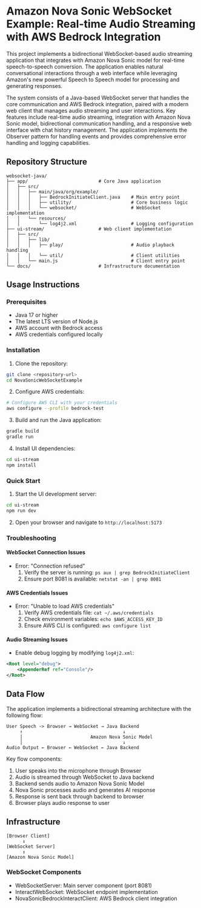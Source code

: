 # Amazon Nova Sonic WebSocket Example: Real-time Audio Streaming with AWS Bedrock Integration

This project implements a bidirectional WebSocket-based audio streaming application that integrates with Amazon Nova Sonic model for real-time speech-to-speech conversion. The application enables natural conversational interactions through a web interface while leveraging Amazon's new powerful Speech to Speech model for processing and generating responses.

The system consists of a Java-based WebSocket server that handles the core communication and AWS Bedrock integration, paired with a modern web client that manages audio streaming and user interactions. Key features include real-time audio streaming, integration with Amazon Nova Sonic model, bidirectional communication handling, and a responsive web interface with chat history management. The application implements the Observer pattern for handling events and provides comprehensive error handling and logging capabilities.

## Repository Structure
```
websocket-java/
├── app/                          # Core Java application
│   ├── src/
│   │   ├── main/java/org/example/
│   │   │   ├── BedrockInitiateClient.java    # Main entry point
│   │   │   ├── utility/                      # Core business logic
│   │   │   └── websocket/                    # WebSocket implementation
│   │   └── resources/
│   │       └── log4j2.xml                    # Logging configuration
├── ui-stream/                    # Web client implementation
│   ├── src/
│   │   ├── lib/
│   │   │   ├── play/                         # Audio playback handling
│   │   │   └── util/                         # Client utilities
│   │   └── main.js                           # Client entry point
└── docs/                         # Infrastructure documentation
```

## Usage Instructions

### Prerequisites
- Java 17 or higher
- The latest LTS version of Node.js
- AWS account with Bedrock access
- AWS credentials configured locally

### Installation

1. Clone the repository:
```bash
git clone <repository-url>
cd NovaSonicWebSocketExample
```

2. Configure AWS credentials:
```bash
# Configure AWS CLI with your credentials
aws configure --profile bedrock-test
```

3. Build and run the Java application:
```bash
gradle build
gradle run
```

4. Install UI dependencies:
```bash
cd ui-stream
npm install
```

### Quick Start

1. Start the UI development server:
```bash
cd ui-stream
npm run dev
```

2. Open your browser and navigate to `http://localhost:5173`

### Troubleshooting

#### WebSocket Connection Issues
- Error: "Connection refused"
  1. Verify the server is running: `ps aux | grep BedrockInitiateClient`
  2. Ensure port 8081 is available: `netstat -an | grep 8081`

#### AWS Credentials Issues
- Error: "Unable to load AWS credentials"
  1. Verify AWS credentials file: `cat ~/.aws/credentials`
  2. Check environment variables: `echo $AWS_ACCESS_KEY_ID`
  3. Ensure AWS CLI is configured: `aws configure list`

#### Audio Streaming Issues
- Enable debug logging by modifying `log4j2.xml`:
```xml
<Root level="debug">
    <AppenderRef ref="Console"/>
</Root>
```

## Data Flow

The application implements a bidirectional streaming architecture with the following flow:

```ascii
User Speech -> Browser → WebSocket → Java Backend 
     ↑                                     ↓
     │                         Amazon Nova Sonic Model
     │                                     ↓
Audio Output ← Browser ← WebSocket ← Java Backend
```


Key flow components:
1. User speaks into the microphone through Browser
2. Audio is streamed through WebSocket to Java backend
3. Backend sends audio to Amazon Nova Sonic Model
4. Nova Sonic processes audio and generates AI response
5. Response is sent back through backend to browser
6. Browser plays audio response to user

## Infrastructure

```ascii
[Browser Client]
      ↕
[WebSocket Server]
      ↕
[Amazon Nova Sonic Model]
```

### WebSocket Components
- WebSocketServer: Main server component (port 8081)
- InteractWebSocket: WebSocket endpoint implementation
- NovaSonicBedrockInteractClient: AWS Bedrock client integration
